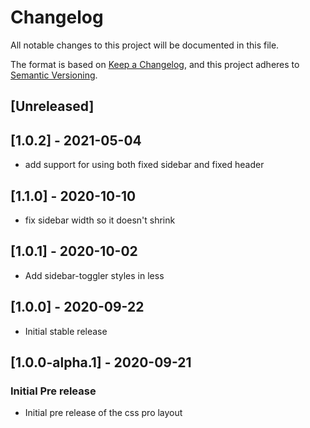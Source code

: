 # Changelog

All notable changes to this project will be documented in this file.

The format is based on [Keep a Changelog](https://keepachangelog.com/en/1.0.0/),
and this project adheres to [Semantic Versioning](https://semver.org/spec/v2.0.0.html).

## [Unreleased]

## [1.0.2] - 2021-05-04

- add support for using both fixed sidebar and fixed header

## [1.1.0] - 2020-10-10

- fix sidebar width so it doesn't shrink

## [1.0.1] - 2020-10-02

- Add sidebar-toggler styles in less

## [1.0.0] - 2020-09-22

- Initial stable release

## [1.0.0-alpha.1] - 2020-09-21

### Initial Pre release

- Initial pre release of the css pro layout
